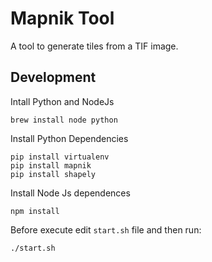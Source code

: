 # Mapnik Tool

A tool to generate tiles from a TIF image.

## Development

Intall Python and NodeJs
    
    brew install node python

Install Python Dependencies
    
    pip install virtualenv
    pip install mapnik
    pip install shapely

Install Node Js dependences

    npm install

Before execute edit `start.sh` file and then run:

    ./start.sh
